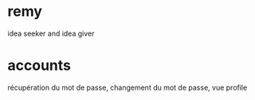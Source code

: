 # remy
 idea seeker and idea giver

# accounts
récupération du mot de passe, changement du mot de passe, vue profile
